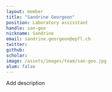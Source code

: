 ```yaml
---
layout: member
title: "Sandrine Georgeon"
position: Laboratory assisstant
handle: san-geo
nickname: Sandrine
email: sandrine.georgeon@epfl.ch
twitter: 
github: 
scholar: 
image: /assets/images/team/san-geo.jpg
alum: false
---
```

Add description
